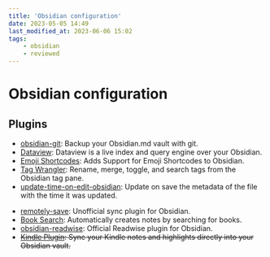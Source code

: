 ```yaml
---
title: 'Obsidian configuration'
date: 2023-05-05 14:49
last_modified_at: 2023-06-06 15:02
tags:
    - obsidian
    - reviewed
---
```


# Obsidian configuration

## Plugins

-   [obsidian-git](https://github.com/denolehov/obsidian-git): Backup your Obsidian.md vault with git.
-   [Dataview](https://blacksmithgu.github.io/obsidian-dataview/): Dataview is a live index and query engine over your Obsidian.
-   [Emoji Shortcodes](https://github.com/phibr0/obsidian-emoji-shortcodes): Adds Support for Emoji Shortcodes to Obsidian.
-   [Tag Wrangler](https://github.com/pjeby/tag-wrangler): Rename, merge, toggle, and search tags from the Obsidian tag pane.
-   [update-time-on-edit-obsidian](https://github.com/beaussan/update-time-on-edit-obsidian): Update on save the metadata of the file with the time it was updated.
*   [remotely-save](https://github.com/remotely-save/remotely-save): Unofficial sync plugin for Obsidian.
*   [Book Search](https://github.com/anpigon/obsidian-book-search-plugin): Automatically creates notes by searching for books.
*  [obsidian-readwise](https://github.com/readwiseio/obsidian-readwise): Official Readwise plugin for Obsidian.
*   ~~[Kindle Plugin](https://github.com/hadynz/obsidian-kindle-plugin): Sync your Kindle notes and highlights directly into your Obsidian vault.~~
